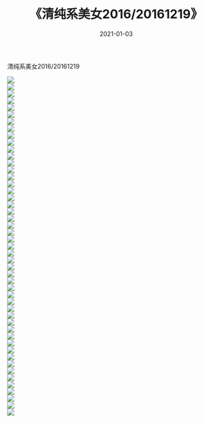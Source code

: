 ﻿---
layout: post
title:  《清纯系美女2016/20161219》
date:   2021-01-03
img: http://pic.660000.xyz/1:/清纯系美女/2016/20161219/000.jpg
categories: [美女, 清纯, 唯美]
---

清纯系美女2016/20161219

 ![](http://pic.660000.xyz/1:/清纯系美女/2016/20161219/001.jpg) <br>![](http://pic.660000.xyz/1:/清纯系美女/2016/20161219/002.jpg) <br>![](http://pic.660000.xyz/1:/清纯系美女/2016/20161219/003.jpg) <br>![](http://pic.660000.xyz/1:/清纯系美女/2016/20161219/004.jpg) <br>![](http://pic.660000.xyz/1:/清纯系美女/2016/20161219/005.jpg) <br>![](http://pic.660000.xyz/1:/清纯系美女/2016/20161219/006.jpg) <br>![](http://pic.660000.xyz/1:/清纯系美女/2016/20161219/007.jpg) <br>![](http://pic.660000.xyz/1:/清纯系美女/2016/20161219/008.jpg) <br>![](http://pic.660000.xyz/1:/清纯系美女/2016/20161219/009.jpg) <br>![](http://pic.660000.xyz/1:/清纯系美女/2016/20161219/010.jpg) <br>![](http://pic.660000.xyz/1:/清纯系美女/2016/20161219/011.jpg) <br>![](http://pic.660000.xyz/1:/清纯系美女/2016/20161219/012.jpg) <br>![](http://pic.660000.xyz/1:/清纯系美女/2016/20161219/013.jpg) <br>![](http://pic.660000.xyz/1:/清纯系美女/2016/20161219/014.jpg) <br>![](http://pic.660000.xyz/1:/清纯系美女/2016/20161219/015.jpg) <br>![](http://pic.660000.xyz/1:/清纯系美女/2016/20161219/016.jpg) <br>![](http://pic.660000.xyz/1:/清纯系美女/2016/20161219/017.jpg) <br>![](http://pic.660000.xyz/1:/清纯系美女/2016/20161219/018.jpg) <br>![](http://pic.660000.xyz/1:/清纯系美女/2016/20161219/019.jpg) <br>![](http://pic.660000.xyz/1:/清纯系美女/2016/20161219/020.jpg) <br>![](http://pic.660000.xyz/1:/清纯系美女/2016/20161219/021.jpg) <br>![](http://pic.660000.xyz/1:/清纯系美女/2016/20161219/022.jpg) <br>![](http://pic.660000.xyz/1:/清纯系美女/2016/20161219/023.jpg) <br>![](http://pic.660000.xyz/1:/清纯系美女/2016/20161219/024.jpg) <br>![](http://pic.660000.xyz/1:/清纯系美女/2016/20161219/025.jpg) <br>![](http://pic.660000.xyz/1:/清纯系美女/2016/20161219/026.jpg) <br>![](http://pic.660000.xyz/1:/清纯系美女/2016/20161219/027.jpg) <br>![](http://pic.660000.xyz/1:/清纯系美女/2016/20161219/028.jpg) <br>![](http://pic.660000.xyz/1:/清纯系美女/2016/20161219/029.jpg) <br>![](http://pic.660000.xyz/1:/清纯系美女/2016/20161219/030.jpg) <br>![](http://pic.660000.xyz/1:/清纯系美女/2016/20161219/031.jpg) <br>![](http://pic.660000.xyz/1:/清纯系美女/2016/20161219/032.jpg) <br>![](http://pic.660000.xyz/1:/清纯系美女/2016/20161219/033.jpg) <br>![](http://pic.660000.xyz/1:/清纯系美女/2016/20161219/034.jpg) <br>![](http://pic.660000.xyz/1:/清纯系美女/2016/20161219/035.jpg) <br>![](http://pic.660000.xyz/1:/清纯系美女/2016/20161219/036.jpg) <br>![](http://pic.660000.xyz/1:/清纯系美女/2016/20161219/037.jpg) <br>![](http://pic.660000.xyz/1:/清纯系美女/2016/20161219/038.jpg) <br>![](http://pic.660000.xyz/1:/清纯系美女/2016/20161219/039.jpg) <br>![](http://pic.660000.xyz/1:/清纯系美女/2016/20161219/040.jpg) <br>![](http://pic.660000.xyz/1:/清纯系美女/2016/20161219/041.jpg) <br>![](http://pic.660000.xyz/1:/清纯系美女/2016/20161219/042.jpg) <br>![](http://pic.660000.xyz/1:/清纯系美女/2016/20161219/043.jpg) <br>![](http://pic.660000.xyz/1:/清纯系美女/2016/20161219/044.jpg) <br>![](http://pic.660000.xyz/1:/清纯系美女/2016/20161219/045.jpg) <br>![](http://pic.660000.xyz/1:/清纯系美女/2016/20161219/046.jpg) <br>![](http://pic.660000.xyz/1:/清纯系美女/2016/20161219/047.jpg) <br>![](http://pic.660000.xyz/1:/清纯系美女/2016/20161219/048.jpg) <br>![](http://pic.660000.xyz/1:/清纯系美女/2016/20161219/049.jpg) <br>